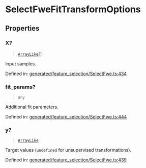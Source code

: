 # SelectFweFitTransformOptions

## Properties

### X?

> [`ArrayLike`](../types/ArrayLike.md)[]

Input samples.

Defined in:  [generated/feature\_selection/SelectFwe.ts:434](https://github.com/transitive-bullshit/scikit-learn-ts/blob/b59c1ff/packages/sklearn/src/generated/feature_selection/SelectFwe.ts#L434)

### fit\_params?

> `any`

Additional fit parameters.

Defined in:  [generated/feature\_selection/SelectFwe.ts:444](https://github.com/transitive-bullshit/scikit-learn-ts/blob/b59c1ff/packages/sklearn/src/generated/feature_selection/SelectFwe.ts#L444)

### y?

> [`ArrayLike`](../types/ArrayLike.md)

Target values (`undefined` for unsupervised transformations).

Defined in:  [generated/feature\_selection/SelectFwe.ts:439](https://github.com/transitive-bullshit/scikit-learn-ts/blob/b59c1ff/packages/sklearn/src/generated/feature_selection/SelectFwe.ts#L439)
